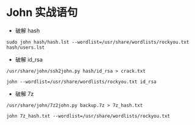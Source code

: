 # John 实战语句

- 破解 hash

```
sudo john hash/hash.lst --wordlist=/usr/share/wordlists/rockyou.txt hash/users.lst
```

- 破解 id_rsa

```
/usr/share/john/ssh2john.py hash/id_rsa > crack.txt  

john --wordlist=/usr/share/wordlists/rockyou.txt id_rsa     
```

- 破解 7z

```
/usr/share/john/7z2john.py backup.7z > 7z_hash.txt
```

```
john 7z_hash.txt --wordlist=/usr/share/wordlists/rockyou.txt
```